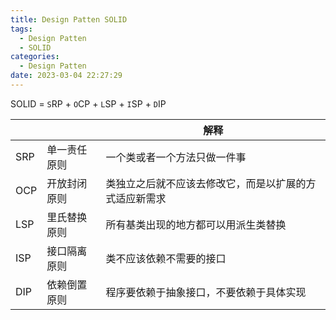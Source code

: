 ```yaml
---
title: Design Patten SOLID
tags:
  - Design Patten
  - SOLID
categories:
  - Design Patten
date: 2023-03-04 22:27:29
---
```


SOLID = `S`RP + `O`CP + `L`SP + `I`SP + `D`IP

|     |              | 解释                                                   |
| --- | ------------ | ------------------------------------------------------ |
| SRP | 单一责任原则 | 一个类或者一个方法只做一件事                           |
| OCP | 开放封闭原则 | 类独立之后就不应该去修改它，而是以扩展的方式适应新需求 |
| LSP | 里氏替换原则 | 所有基类出现的地方都可以用派生类替换                   |
| ISP | 接口隔离原则 | 类不应该依赖不需要的接口                               |
| DIP | 依赖倒置原则 | 程序要依赖于抽象接口，不要依赖于具体实现               |
